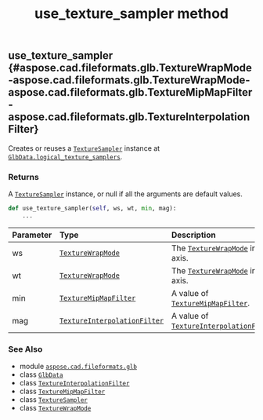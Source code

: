 ﻿---
title: use_texture_sampler method
second_title: Aspose.CAD for Python via .NET API References
description: 
type: docs
weight: 330
url: /python-net/aspose.cad.fileformats.glb/glbdata/use_texture_sampler/
is_root: false
---

## use_texture_sampler {#aspose.cad.fileformats.glb.TextureWrapMode-aspose.cad.fileformats.glb.TextureWrapMode-aspose.cad.fileformats.glb.TextureMipMapFilter-aspose.cad.fileformats.glb.TextureInterpolationFilter}

Creates or reuses a [`TextureSampler`](/cad/python-net/aspose.cad.fileformats.glb/texturesampler) instance
at [`GlbData.logical_texture_samplers`](/cad/python-net/aspose.cad.fileformats.glb/glbdata#logical_texture_samplers).


### Returns 


A [`TextureSampler`](/cad/python-net/aspose.cad.fileformats.glb/texturesampler) instance, or null if all the arguments are default values.


```python
def use_texture_sampler(self, ws, wt, min, mag):
    ...
```


| Parameter | Type | Description |
| :- | :- | :- |
| ws | [`TextureWrapMode`](/cad/python-net/aspose.cad.fileformats.glb/texturewrapmode) | The [`TextureWrapMode`](/cad/python-net/aspose.cad.fileformats.glb/texturewrapmode) in the S axis. |
| wt | [`TextureWrapMode`](/cad/python-net/aspose.cad.fileformats.glb/texturewrapmode) | The [`TextureWrapMode`](/cad/python-net/aspose.cad.fileformats.glb/texturewrapmode) in the T axis. |
| min | [`TextureMipMapFilter`](/cad/python-net/aspose.cad.fileformats.glb/texturemipmapfilter) | A value of [`TextureMipMapFilter`](/cad/python-net/aspose.cad.fileformats.glb/texturemipmapfilter). |
| mag | [`TextureInterpolationFilter`](/cad/python-net/aspose.cad.fileformats.glb/textureinterpolationfilter) | A value of [`TextureInterpolationFilter`](/cad/python-net/aspose.cad.fileformats.glb/textureinterpolationfilter). |



### See Also
* module [`aspose.cad.fileformats.glb`](../../)
* class [`GlbData`](/cad/python-net/aspose.cad.fileformats.glb/glbdata)
* class [`TextureInterpolationFilter`](/cad/python-net/aspose.cad.fileformats.glb/textureinterpolationfilter)
* class [`TextureMipMapFilter`](/cad/python-net/aspose.cad.fileformats.glb/texturemipmapfilter)
* class [`TextureSampler`](/cad/python-net/aspose.cad.fileformats.glb/texturesampler)
* class [`TextureWrapMode`](/cad/python-net/aspose.cad.fileformats.glb/texturewrapmode)
